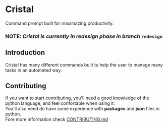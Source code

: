 # Cristal
Command prompt built for maximazing productivity.

### NOTE: _Cristal is currently in redesign phase in branch_ `redesign`
<!-- ![Cristal logo](img/Cristal_logo.png) -->

## Introduction
Cristal has many different commands built tu help the user to manage many tasks in an automated way.

## Contributing

If you want to start contributing, you'll need a good knowledge of the python language, 
and feel confortable when using it.  
You'll also need do have some experience with __packages__ and __json__ files in python.  
Fore more information check [CONTRIBUTING.md](CONTRIBUTING.md)